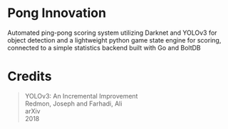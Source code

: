 # Pong Innovation
Automated ping-pong scoring system utilizing Darknet and YOLOv3 for object detection and a lightweight python game state engine for scoring, connected to a simple statistics backend built with Go and BoltDB


# Credits

>YOLOv3: An Incremental Improvement\
>Redmon, Joseph and Farhadi, Ali\
>arXiv\
>2018

